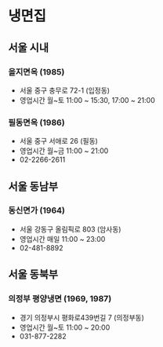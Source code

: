 # 냉면집

## 서울 시내

### 을지면옥 (1985)
- 서울 중구 충무로 72-1 (입정동)
- 영업시간 월~토 11:00 ~ 15:30, 17:00 ~ 21:00

### 필동면옥 (1986)
- 서울 중구 서애로 26 (필동)
- 영업시간 월~금 11:00 ~ 21:00
- 02-2266-2611

## 서울 동남부

### 동신면가 (1964)
- 서울 강동구 올림픽로 803 (암사동)
- 영업시간 매일 11:00 ~ 23:00
- 02-481-8892

## 서울 동북부

### 의정부 평양냉면 (1969, 1987)
- 경기 의정부시 평화로439번길 7 (의정부동)
- 영업시간 월~토 11:00 ~ 20:00
- 031-877-2282

